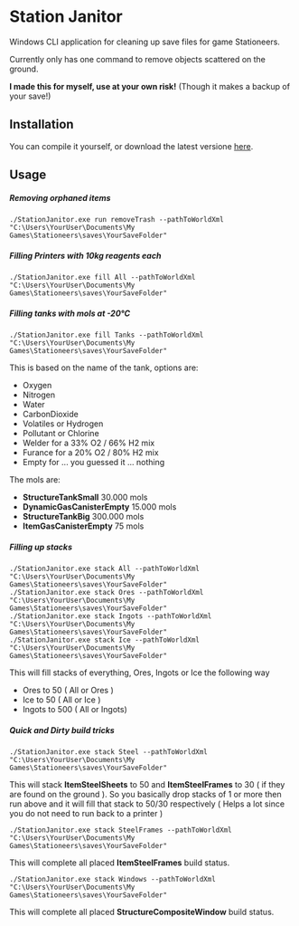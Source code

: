 ﻿# Station Janitor
Windows CLI application for cleaning up save files for game Stationeers.

Currently only has one command to remove objects scattered on the ground.

**I made this for myself, use at your own risk!** (Though it makes a backup of your save!)

## Installation
You can compile it yourself, or download the latest versione [here](https://www.dropbox.com/sh/3856f7szexxm1hk/AACU2pRpinmJhcd3zwuIVhEIa?dl=0).

## Usage
##### Removing orphaned items
```
./StationJanitor.exe run removeTrash --pathToWorldXml "C:\Users\YourUser\Documents\My Games\Stationeers\saves\YourSaveFolder"
```
##### Filling Printers with 10kg reagents each
```
./StationJanitor.exe fill All --pathToWorldXml "C:\Users\YourUser\Documents\My Games\Stationeers\saves\YourSaveFolder"
```
##### Filling tanks with mols at -20°C
```
./StationJanitor.exe fill Tanks --pathToWorldXml "C:\Users\YourUser\Documents\My Games\Stationeers\saves\YourSaveFolder"
```
This is based on the name of the tank, options are:
+ Oxygen
+ Nitrogen
+ Water
+ CarbonDioxide
+ Volatiles or Hydrogen
+ Pollutant or Chlorine
+ Welder for a 33% O2 / 66% H2 mix
+ Furance for a 20% O2 / 80% H2 mix
+ Empty for ... you guessed it ... nothing

The mols are:
+ **StructureTankSmall** 30.000 mols
+ **DynamicGasCanisterEmpty** 15.000 mols
+ **StructureTankBig** 300.000 mols
+ **ItemGasCanisterEmpty** 75 mols
##### Filling up stacks
```
./StationJanitor.exe stack All --pathToWorldXml "C:\Users\YourUser\Documents\My Games\Stationeers\saves\YourSaveFolder"
./StationJanitor.exe stack Ores --pathToWorldXml "C:\Users\YourUser\Documents\My Games\Stationeers\saves\YourSaveFolder"
./StationJanitor.exe stack Ingots --pathToWorldXml "C:\Users\YourUser\Documents\My Games\Stationeers\saves\YourSaveFolder"
./StationJanitor.exe stack Ice --pathToWorldXml "C:\Users\YourUser\Documents\My Games\Stationeers\saves\YourSaveFolder"
```
This will fill stacks of everything, Ores, Ingots or Ice the following way
+ Ores to 50 ( All or Ores )
+ Ice to 50 ( All or Ice )
+ Ingots to 500 ( All or Ingots)
##### Quick and Dirty build tricks
```
./StationJanitor.exe stack Steel --pathToWorldXml "C:\Users\YourUser\Documents\My Games\Stationeers\saves\YourSaveFolder"
```
This will stack **ItemSteelSheets** to 50 and **ItemSteelFrames** to 30 ( if they are found on the ground ). So you basically drop stacks of 1 or more then run above and it will fill that stack to 50/30 respectively ( Helps a lot since you do not need to run back to a printer )

```
./StationJanitor.exe stack SteelFrames --pathToWorldXml "C:\Users\YourUser\Documents\My Games\Stationeers\saves\YourSaveFolder"
```
This will complete all placed **ItemSteelFrames** build status.

```
./StationJanitor.exe stack Windows --pathToWorldXml "C:\Users\YourUser\Documents\My Games\Stationeers\saves\YourSaveFolder"
```
This will complete all placed **StructureCompositeWindow** build status.
